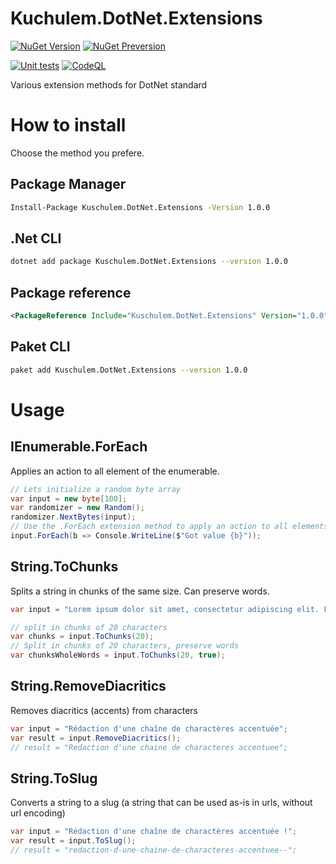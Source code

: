 # Kuchulem.DotNet.Extensions

[![NuGet Version](https://img.shields.io/nuget/v/Kuchulem.DotNet.Extensions?label=Nuget%20version&logo=nuget)](https://www.nuget.org/packages/Kuchulem.DotNet.Extensions/)
[![NuGet Preversion](https://img.shields.io/nuget/vpre/Kuchulem.DotNet.Extensions?label=Nuget%20prerelease&logo=nuget)](https://www.nuget.org/packages/Kuchulem.DotNet.Extensions/)


[![Unit tests](https://github.com/Kuchulem/DotNet.Extensions/actions/workflows/tests.yml/badge.svg?branch=main)](https://github.com/Kuchulem/DotNet.Extensions/actions/workflows/tests.yml) [![CodeQL](https://github.com/Kuchulem/DotNet.Extensions/actions/workflows/codeql.yml/badge.svg?branch=main)](https://github.com/Kuchulem/DotNet.Extensions/actions/workflows/codeql.yml)

Various extension methods for DotNet standard

# How to install

Choose the method you prefere.

## Package Manager

```sh
Install-Package Kuschulem.DotNet.Extensions -Version 1.0.0
```

## .Net CLI

```sh
dotnet add package Kuschulem.DotNet.Extensions --version 1.0.0
```

## Package reference

```xml
<PackageReference Include="Kuschulem.DotNet.Extensions" Version="1.0.0" />
```

## Paket CLI

```sh
paket add Kuschulem.DotNet.Extensions --version 1.0.0
```

# Usage

## IEnumerable.ForEach

Applies an action to all element of the enumerable.

```csharp
// Lets initialize a random byte array
var input = new byte[100];
var randomizer = new Random();
randomizer.NextBytes(input);
// Use the .ForEach extension method to apply an action to all elements
input.ForEach(b => Console.WriteLine($"Got value {b}"));
```

## String.ToChunks

Splits a string in chunks of the same size. Can preserve words.

```csharp
var input = "Lorem ipsum dolor sit amet, consectetur adipiscing elit. Fusce dictum dictum orci, et placerat quam egestas vitae. Duis sed nisi.";

// split in chunks of 20 characters
var chunks = input.ToChunks(20);
// Split in chunks of 20 characters, preserve words
var chunksWholeWords = input.ToChunks(20, true);
```

## String.RemoveDiacritics

Removes diacritics (accents) from characters

```csharp
var input = "Rédaction d'une chaîne de charactères accentuée";
var result = input.RemoveDiacritics();
// result = "Redaction d'une chaine de characteres accentuee";
```

## String.ToSlug

Converts a string to a slug (a string that can be used as-is in urls, without url encoding)

```csharp
var input = "Rédaction d'une chaîne de charactères accentuée !";
var result = input.ToSlug();
// result = "redaction-d-une-chaine-de-characteres-accentuee--";
```
